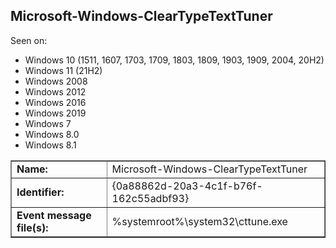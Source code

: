 ## Microsoft-Windows-ClearTypeTextTuner

Seen on:
* Windows 10 (1511, 1607, 1703, 1709, 1803, 1809, 1903, 1909, 2004, 20H2)
* Windows 11 (21H2)
* Windows 2008
* Windows 2012
* Windows 2016
* Windows 2019
* Windows 7
* Windows 8.0
* Windows 8.1

<table border="1" class="docutils">
  <tbody>
    <tr>
      <td><b>Name:</b></td>
      <td>Microsoft-Windows-ClearTypeTextTuner</td>
    </tr>
    <tr>
      <td><b>Identifier:</b></td>
      <td>{0a88862d-20a3-4c1f-b76f-162c55adbf93}</td>
    </tr>
    <tr>
      <td><b>Event message file(s):</b></td>
      <td>%systemroot%\system32\cttune.exe</td>
    </tr>
  </tbody>
</table>

&nbsp;

